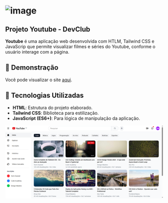 # ![image](https://github.com/user-attachments/assets/ef5f8a6d-f3d8-4da0-9fc8-f0d0891f4381) 
## Projeto Youtube - DevClub

**Youtube** é uma aplicação web desenvolvida com HTLM, Tailwind CSS e JavaScrip que permite visualizar filmes e séries do Youtube, conforme o usuário interage com a página.

## 📸 Demonstração

Você pode visualizar o site [aqui](https://drielemoreira.github.io/projeto-youtube/).

## 🚀 Tecnologias Utilizadas

- **HTML**: Estrutura do projeto elaborado.
- **Tailwind CSS**: Biblioteca para estilização.
- **JavaScript (ES6+)**: Para lógica de manipulação da aplicação.

![image](https://github.com/DrieleMoreira/projeto-youtube/blob/main/proj-youtube.png)
